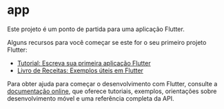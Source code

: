 # app

Este projeto é um ponto de partida para uma aplicação Flutter.

Alguns recursos para você começar se este for o seu primeiro projeto Flutter:

- [Tutorial: Escreva sua primeira aplicação Flutter](https://docs.flutter.dev/get-started/codelab)
- [Livro de Receitas: Exemplos úteis em Flutter](https://docs.flutter.dev/cookbook)

Para obter ajuda para começar o desenvolvimento com Flutter, consulte a
[documentação online](https://docs.flutter.dev/), que oferece tutoriais,
exemplos, orientações sobre desenvolvimento móvel e uma referência completa da API.
